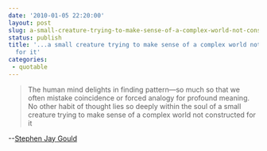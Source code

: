 ```yaml
---
date: '2010-01-05 22:20:00'
layout: post
slug: a-small-creature-trying-to-make-sense-of-a-complex-world-not-constructed-for-it
status: publish
title: '...a small creature trying to make sense of a complex world not constructed
  for it'
categories:
 - quotable
---
```


> The human mind delights in finding pattern—so much so that we often mistake coincidence or forced analogy for profound meaning. No other habit of thought lies so deeply within the soul of a small creature trying to make sense of a complex world not constructed for it

--[Stephen Jay Gould][1]

   [1]: http://en.wikipedia.org/wiki/Stephen_Jay_Gould

